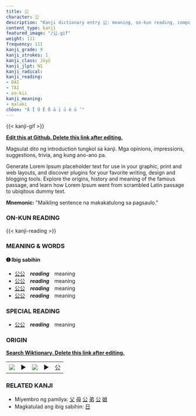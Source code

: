 ```yaml
---
title: 公
character: 公
description: "Kanji dictionary entry 公: meaning, on-kun reading, compounds, origin, related kanji"
content_type: kanji
featured_image: "/公.gif"
weight: 111
frequency: 111
kanji_grade: 9
kanji_strokes: 1
kanji_class: Jōyō
kanji_jlpt: N1
kanji_radical: 
kanji_reading: 
- DAI
- TAI
- oo-kii
kanji_meaning:
- malaki
chōon: "Ā Ī Ū Ē Ō ā ī ū ē ō ’"
---
```

[//]: # (Don't edit the line below. Kanji animated GIF code is automatically generated.)
{{< kanji-gif >}}

[//]: # (Edit below this line.)

**[Edit this at Github. Delete this link after editing.](https://github.com/tim0g/tim/tree/main/content/kanji/公/index.md)**

Magsulat dito ng introduction tungkol sa kanji. Mga opinions, impressions, suggestions, trivia, ang kung ano-ano pa.

Generate Lorem Ipsum placeholder text for use in your graphic, print and web layouts, and discover plugins for your favorite writing, design and blogging tools. Explore the origins, history and meaning of the famous passage, and learn how Lorem Ipsum went from scrambled Latin passage to ubiqitous dummy text.
 
**Mnemonic:** "Maikling sentence na makakatulong sa pagsaulo."

### ON-KUN READING

[//]: # (Don't edit the line below. ON-KUN READING code is automatically generated.)
{{< kanji-reading >}}

### MEANING & WORDS

#### ➊ **Ibig sabihin**
  - [公](../公)[公](../公)　***reading***　meaning
  - [公](../公)[公](../公)　***reading***　meaning
  - [公](../公)[公](../公)　***reading***　meaning
  - [公](../公)[公](../公)　***reading***　meaning

### SPECIAL READING
  - [公](../公)[公](../公)　***reading***　meaning

### ORIGIN

**[Search Wiktionary. Delete this link after editing.](https://wiktionary.org/wiki/公)**
<table class="kanji-table"><tr><td>
<img src="60px-公-bronze.svg.png">
</td><td>▶</td><td>
<img src="60px-公-oracle.svg.png">
</td><td>▶</td>
<td class="kanji-origin">公</td>
</tr></table>

### RELATED KANJI
- Miyembro ng pamilya: [父](../父) [母](../母) [公](../公) [弟](../弟) [公](../公) [娘](../娘)
- Magkatulad ang ibig sabihin: [日](../日)
